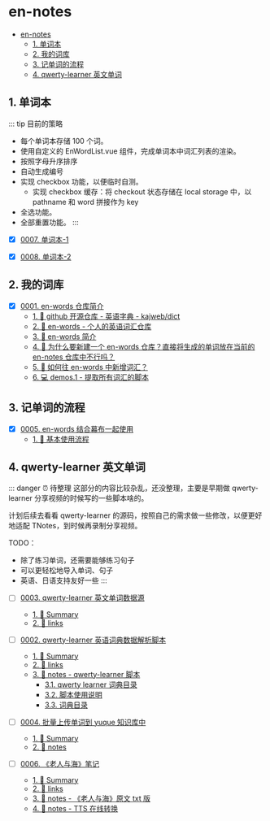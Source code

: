 # en-notes

<!-- region:toc -->
- [en-notes](#en-notes)
  - [1. 单词本](#1-单词本)
  - [2. 我的词库](#2-我的词库)
  - [3. 记单词的流程](#3-记单词的流程)
  - [4. qwerty-learner 英文单词](#4-qwerty-learner-英文单词)
<!-- endregion:toc -->

## 1. 单词本

::: tip 目前的策略
- 每个单词本存储 100 个词。
- 使用自定义的 EnWordList.vue 组件，完成单词本中词汇列表的渲染。
- 按照字母升序排序
- 自动生成编号
- 实现 checkbox 功能，以便临时自测。
  - 实现 checkbox 缓存：将 checkout 状态存储在 local storage 中，以 pathname 和 word 拼接作为 key
- 全选功能。
- 全部重置功能。
:::

- [x] [0007. 单词本-1](https://github.com/Tdahuyou/en-notes/tree/main/0007.%20%E5%8D%95%E8%AF%8D%E6%9C%AC-1/README.md) <!-- [locale](./0007.%20%E5%8D%95%E8%AF%8D%E6%9C%AC-1/README.md) -->  

- [x] [0008. 单词本-2](https://github.com/Tdahuyou/en-notes/tree/main/0008.%20%E5%8D%95%E8%AF%8D%E6%9C%AC-2/README.md) <!-- [locale](./0008.%20%E5%8D%95%E8%AF%8D%E6%9C%AC-2/README.md) -->  

## 2. 我的词库

- [x] [0001. en-words 仓库简介](https://github.com/Tdahuyou/en-notes/tree/main/0001.%20en-words%20%E4%BB%93%E5%BA%93%E7%AE%80%E4%BB%8B/README.md) <!-- [locale](./0001.%20en-words%20%E4%BB%93%E5%BA%93%E7%AE%80%E4%BB%8B/README.md) -->  
  - [1. 🔗 github 开源仓库 - 英语字典 - kajweb/dict](https://github.com/Tdahuyou/en-notes/tree/main/0001.%20en-words%20%E4%BB%93%E5%BA%93%E7%AE%80%E4%BB%8B/README.md#1--github-开源仓库---英语字典---kajwebdict)
  - [2. 🔗 en-words - 个人的英语词汇仓库](https://github.com/Tdahuyou/en-notes/tree/main/0001.%20en-words%20%E4%BB%93%E5%BA%93%E7%AE%80%E4%BB%8B/README.md#2--en-words---个人的英语词汇仓库)
  - [3. 📒 en-words 简介](https://github.com/Tdahuyou/en-notes/tree/main/0001.%20en-words%20%E4%BB%93%E5%BA%93%E7%AE%80%E4%BB%8B/README.md#3--en-words-简介)
  - [4. 🤔 为什么要新建一个 en-words 仓库？直接将生成的单词放在当前的 en-notes 仓库中不行吗？](https://github.com/Tdahuyou/en-notes/tree/main/0001.%20en-words%20%E4%BB%93%E5%BA%93%E7%AE%80%E4%BB%8B/README.md#4--为什么要新建一个-en-words-仓库直接将生成的单词放在当前的-en-notes-仓库中不行吗)
  - [5. 🤔 如何往 en-words 中新增词汇？](https://github.com/Tdahuyou/en-notes/tree/main/0001.%20en-words%20%E4%BB%93%E5%BA%93%E7%AE%80%E4%BB%8B/README.md#5--如何往-en-words-中新增词汇)
  - [6. 💻 demos.1 - 提取所有词汇的脚本](https://github.com/Tdahuyou/en-notes/tree/main/0001.%20en-words%20%E4%BB%93%E5%BA%93%E7%AE%80%E4%BB%8B/README.md#6--demos1---提取所有词汇的脚本)
  

## 3. 记单词的流程

- [x] [0005. en-words 结合幕布一起使用](https://github.com/Tdahuyou/en-notes/tree/main/0005.%20en-words%20%E7%BB%93%E5%90%88%E5%B9%95%E5%B8%83%E4%B8%80%E8%B5%B7%E4%BD%BF%E7%94%A8/README.md) <!-- [locale](./0005.%20en-words%20%E7%BB%93%E5%90%88%E5%B9%95%E5%B8%83%E4%B8%80%E8%B5%B7%E4%BD%BF%E7%94%A8/README.md) -->  
  - [1. 📒 基本使用流程](https://github.com/Tdahuyou/en-notes/tree/main/0005.%20en-words%20%E7%BB%93%E5%90%88%E5%B9%95%E5%B8%83%E4%B8%80%E8%B5%B7%E4%BD%BF%E7%94%A8/README.md#1--基本使用流程)
  

## 4. qwerty-learner 英文单词

::: danger ⏰ 待整理
这部分的内容比较杂乱，还没整理，主要是早期做 qwerty-learner 分享视频的时候写的一些脚本啥的。

计划后续去看看 qwerty-learner 的源码，按照自己的需求做一些修改，以便更好地适配 TNotes，到时候再录制分享视频。

TODO：
- 除了练习单词，还需要能够练习句子
- 可以更轻松地导入单词、句子
- 英语、日语支持友好一些
:::

- [ ] [0003. qwerty-learner 英文单词数据源](https://github.com/Tdahuyou/en-notes/tree/main/0003.%20qwerty-learner%20%E8%8B%B1%E6%96%87%E5%8D%95%E8%AF%8D%E6%95%B0%E6%8D%AE%E6%BA%90/README.md) <!-- [locale](./0003.%20qwerty-learner%20%E8%8B%B1%E6%96%87%E5%8D%95%E8%AF%8D%E6%95%B0%E6%8D%AE%E6%BA%90/README.md) -->  
  - [1. 📝 Summary](https://github.com/Tdahuyou/en-notes/tree/main/0003.%20qwerty-learner%20%E8%8B%B1%E6%96%87%E5%8D%95%E8%AF%8D%E6%95%B0%E6%8D%AE%E6%BA%90/README.md#1--summary)
  - [2. 🔗 links](https://github.com/Tdahuyou/en-notes/tree/main/0003.%20qwerty-learner%20%E8%8B%B1%E6%96%87%E5%8D%95%E8%AF%8D%E6%95%B0%E6%8D%AE%E6%BA%90/README.md#2--links)

- [ ] [0002. qwerty-learner 英语词典数据解析脚本](https://github.com/Tdahuyou/en-notes/tree/main/0002.%20qwerty-learner%20%E8%8B%B1%E8%AF%AD%E8%AF%8D%E5%85%B8%E6%95%B0%E6%8D%AE%E8%A7%A3%E6%9E%90%E8%84%9A%E6%9C%AC/README.md) <!-- [locale](./0002.%20qwerty-learner%20%E8%8B%B1%E8%AF%AD%E8%AF%8D%E5%85%B8%E6%95%B0%E6%8D%AE%E8%A7%A3%E6%9E%90%E8%84%9A%E6%9C%AC/README.md) -->  
  - [1. 📝 Summary](https://github.com/Tdahuyou/en-notes/tree/main/0002.%20qwerty-learner%20%E8%8B%B1%E8%AF%AD%E8%AF%8D%E5%85%B8%E6%95%B0%E6%8D%AE%E8%A7%A3%E6%9E%90%E8%84%9A%E6%9C%AC/README.md#1--summary)
  - [2. 🔗 links](https://github.com/Tdahuyou/en-notes/tree/main/0002.%20qwerty-learner%20%E8%8B%B1%E8%AF%AD%E8%AF%8D%E5%85%B8%E6%95%B0%E6%8D%AE%E8%A7%A3%E6%9E%90%E8%84%9A%E6%9C%AC/README.md#2--links)
  - [3. 📒 notes - qwerty-learner 脚本](https://github.com/Tdahuyou/en-notes/tree/main/0002.%20qwerty-learner%20%E8%8B%B1%E8%AF%AD%E8%AF%8D%E5%85%B8%E6%95%B0%E6%8D%AE%E8%A7%A3%E6%9E%90%E8%84%9A%E6%9C%AC/README.md#3--notes---qwerty-learner-脚本)
    - [3.1. qwerty learner 词典目录](https://github.com/Tdahuyou/en-notes/tree/main/0002.%20qwerty-learner%20%E8%8B%B1%E8%AF%AD%E8%AF%8D%E5%85%B8%E6%95%B0%E6%8D%AE%E8%A7%A3%E6%9E%90%E8%84%9A%E6%9C%AC/README.md#31-qwerty-learner-词典目录)
    - [3.2. 脚本使用说明](https://github.com/Tdahuyou/en-notes/tree/main/0002.%20qwerty-learner%20%E8%8B%B1%E8%AF%AD%E8%AF%8D%E5%85%B8%E6%95%B0%E6%8D%AE%E8%A7%A3%E6%9E%90%E8%84%9A%E6%9C%AC/README.md#32-脚本使用说明)
    - [3.3. 词典目录](https://github.com/Tdahuyou/en-notes/tree/main/0002.%20qwerty-learner%20%E8%8B%B1%E8%AF%AD%E8%AF%8D%E5%85%B8%E6%95%B0%E6%8D%AE%E8%A7%A3%E6%9E%90%E8%84%9A%E6%9C%AC/README.md#33-词典目录)

- [ ] [0004. 批量上传单词到 yuque 知识库中](https://github.com/Tdahuyou/en-notes/tree/main/0004.%20%E6%89%B9%E9%87%8F%E4%B8%8A%E4%BC%A0%E5%8D%95%E8%AF%8D%E5%88%B0%20yuque%20%E7%9F%A5%E8%AF%86%E5%BA%93%E4%B8%AD/README.md) <!-- [locale](./0004.%20%E6%89%B9%E9%87%8F%E4%B8%8A%E4%BC%A0%E5%8D%95%E8%AF%8D%E5%88%B0%20yuque%20%E7%9F%A5%E8%AF%86%E5%BA%93%E4%B8%AD/README.md) -->  
  - [1. 📝 Summary](https://github.com/Tdahuyou/en-notes/tree/main/0004.%20%E6%89%B9%E9%87%8F%E4%B8%8A%E4%BC%A0%E5%8D%95%E8%AF%8D%E5%88%B0%20yuque%20%E7%9F%A5%E8%AF%86%E5%BA%93%E4%B8%AD/README.md#1--summary)
  - [2. 📒 notes](https://github.com/Tdahuyou/en-notes/tree/main/0004.%20%E6%89%B9%E9%87%8F%E4%B8%8A%E4%BC%A0%E5%8D%95%E8%AF%8D%E5%88%B0%20yuque%20%E7%9F%A5%E8%AF%86%E5%BA%93%E4%B8%AD/README.md#2--notes)

- [ ] [0006. 《老人与海》笔记](https://github.com/Tdahuyou/en-notes/tree/main/0006.%20%E3%80%8A%E8%80%81%E4%BA%BA%E4%B8%8E%E6%B5%B7%E3%80%8B%E7%AC%94%E8%AE%B0/README.md) <!-- [locale](./0006.%20%E3%80%8A%E8%80%81%E4%BA%BA%E4%B8%8E%E6%B5%B7%E3%80%8B%E7%AC%94%E8%AE%B0/README.md) -->  
  - [1. 📝 Summary](https://github.com/Tdahuyou/en-notes/tree/main/0006.%20%E3%80%8A%E8%80%81%E4%BA%BA%E4%B8%8E%E6%B5%B7%E3%80%8B%E7%AC%94%E8%AE%B0/README.md#1--summary)
  - [2. 🔗 links](https://github.com/Tdahuyou/en-notes/tree/main/0006.%20%E3%80%8A%E8%80%81%E4%BA%BA%E4%B8%8E%E6%B5%B7%E3%80%8B%E7%AC%94%E8%AE%B0/README.md#2--links)
  - [3. 📒 notes - 《老人与海》原文 txt 版](https://github.com/Tdahuyou/en-notes/tree/main/0006.%20%E3%80%8A%E8%80%81%E4%BA%BA%E4%B8%8E%E6%B5%B7%E3%80%8B%E7%AC%94%E8%AE%B0/README.md#3--notes---老人与海原文-txt-版)
  - [4. 📒 notes - TTS 在线转换](https://github.com/Tdahuyou/en-notes/tree/main/0006.%20%E3%80%8A%E8%80%81%E4%BA%BA%E4%B8%8E%E6%B5%B7%E3%80%8B%E7%AC%94%E8%AE%B0/README.md#4--notes---tts-在线转换)
